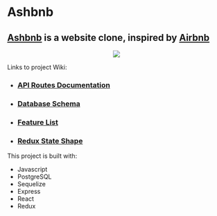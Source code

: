 # Ashbnb


## [Ashbnb](https://ashbnb.herokuapp.com/) is a website clone, inspired by [Airbnb](https://www.airbnb.com/)
<p align ="center">
<img src="https://iili.io/Zf4IwB.png"></img>
</p>
Links to project Wiki:

* ### [API Routes Documentation](https://github.com/ashramki96/Airbnb-/wiki/API-Routes)

* ### [Database Schema](https://github.com/ashramki96/Airbnb-/wiki/Database-Schema-Image)

* ### [Feature List](https://github.com/ashramki96/Airbnb-/wiki/Feature-List)

* ### [Redux State Shape](https://github.com/ashramki96/Airbnb-/wiki/Redux-State-Shape)


This project is built with:

* Javascript
* PostgreSQL
* Sequelize
* Express
* React
* Redux



